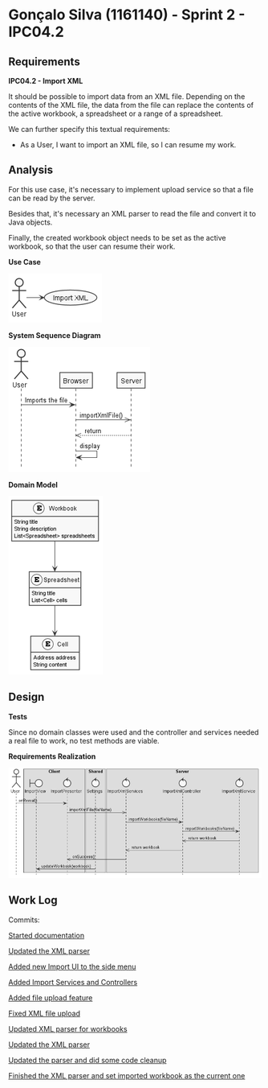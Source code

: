 **Gonçalo Silva** (1161140) - Sprint 2 - IPC04.2
================================================

## Requirements

**IPC04.2 - Import XML**

It should be possible to import data from an XML file. Depending on the contents of the XML file, the data from the file can replace the contents of the active workbook, a spreadsheet or a range of a spreadsheet.

We can further specify this textual requirements:

* As a User, I want to import an XML file, so I can resume my work.

## Analysis

For this use case, it's necessary to implement upload service so that a file can be read by the server.

Besides that, it's necessary an XML parser to read the file and convert it to Java objects.

Finally, the created workbook object needs to be set as the active workbook, so that the user can resume their work.

**Use Case**

![US](us.png)

**System Sequence Diagram**

![Analysis SD](analysis.png)

**Domain Model**

![Domain Model](dm.png)

## Design

**Tests**

Since no domain classes were used and the controller and services needed a real file to work, no test methods are viable.

**Requirements Realization**

![Design SD](design.png)

## Work Log

Commits:

[Started documentation](https://bitbucket.org/lei-isep/lapr4-18-2db/commits/5962775f4bd99578e24e5132c9340574a5b53e58)

[Updated the XML parser](https://bitbucket.org/lei-isep/lapr4-18-2db/commits/9880bde44b9f9c7466d4abc73b813567fbb9d78d)

[Added new Import UI to the side menu](https://bitbucket.org/lei-isep/lapr4-18-2db/commits/d8667f11209e338c3e5d2bcfd4fcd764c61a1bae)

[Added Import Services and Controllers](https://bitbucket.org/lei-isep/lapr4-18-2db/commits/f942daf8c485815ffd1c13a007caf166d8084a00)

[Added file upload feature](https://bitbucket.org/lei-isep/lapr4-18-2db/commits/a4e05e102a198486007f7fdec028b151578852b1)

[Fixed XML file upload](https://bitbucket.org/lei-isep/lapr4-18-2db/commits/bd4984dbff4bd2c7c8f53331b6dff0136a7971f3)

[Updated XML parser for workbooks](https://bitbucket.org/lei-isep/lapr4-18-2db/commits/dcbdb8fb19e01cce25c1dc2b9ca4c87577c68bcc)

[Updated the XML parser](https://bitbucket.org/lei-isep/lapr4-18-2db/commits/9880bde44b9f9c7466d4abc73b813567fbb9d78d)

[Updated the parser and did some code cleanup](https://bitbucket.org/lei-isep/lapr4-18-2db/commits/30fd54da71c91121052e5215052d4bcd92c378e8)

[Finished the XML parser and set imported workbook as the current one](https://bitbucket.org/lei-isep/lapr4-18-2db/commits/771091f1c7e4eeb4f178e817fd8baeb2e2c41dcc)